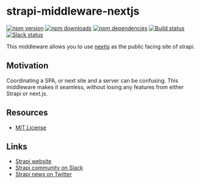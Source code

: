 # strapi-middleware-nextjs

[![npm version](https://img.shields.io/npm/v/strapi-middleware-nextjs.svg)](https://www.npmjs.org/package/strapi-middleware-nextjs)
[![npm downloads](https://img.shields.io/npm/dm/strapi-middleware-nextjs.svg)](https://www.npmjs.org/package/strapi-middleware-nextjs)
[![npm dependencies](https://david-dm.org/strapi/strapi-middleware-nextjs.svg)](https://david-dm.org/strapi/strapi-middleware-nextjs)
[![Build status](https://travis-ci.org/strapi/strapi-middleware-nextjs.svg?branch=master)](https://travis-ci.org/strapi/strapi-middleware-nextjs)
[![Slack status](http://strapi-slack.herokuapp.com/badge.svg)](http://slack.strapi.io)

This middleware allows you to use [nextjs](https://nextjs.org/) as the public facing site of strapi.

## Motivation

Coordinating a SPA, or next site and a server can be confusing. This middleware makes it seamless, without losing any features from either Strapi or next.js. 

## Resources

- [MIT License](LICENSE.md)

## Links

- [Strapi website](http://strapi.io/)
- [Strapi community on Slack](http://slack.strapi.io)
- [Strapi news on Twitter](https://twitter.com/strapijs)
